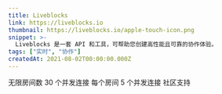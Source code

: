 ```yaml
---
title: Liveblocks
link: https://liveblocks.io
thumbnail: https://liveblocks.io/apple-touch-icon.png
snippet: >-
  Liveblocks 是一套 API 和工具，可帮助您创建高性能且可靠的协作体验。
tags: ["实时", "协作"]
createdAt: 2021-08-02T00:00:00.000Z
---
```

无限房间数
30 个并发连接
每个房间 5 个并发连接
社区支持
